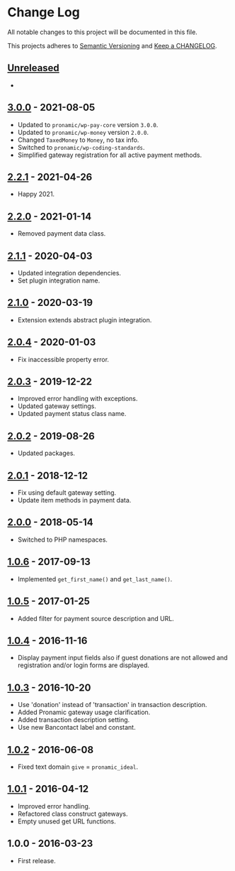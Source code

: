 # Change Log

All notable changes to this project will be documented in this file.

This projects adheres to [Semantic Versioning](http://semver.org/) and [Keep a CHANGELOG](http://keepachangelog.com/).

## [Unreleased][unreleased]
-

## [3.0.0] - 2021-08-05
- Updated to `pronamic/wp-pay-core`  version `3.0.0`.
- Updated to `pronamic/wp-money`  version `2.0.0`.
- Changed `TaxedMoney` to `Money`, no tax info.
- Switched to `pronamic/wp-coding-standards`.
- Simplified gateway registration for all active payment methods.

## [2.2.1] - 2021-04-26
- Happy 2021.

## [2.2.0] - 2021-01-14
- Removed payment data class.

## [2.1.1] - 2020-04-03
- Updated integration dependencies.
- Set plugin integration name.

## [2.1.0] - 2020-03-19
- Extension extends abstract plugin integration.

## [2.0.4] - 2020-01-03
- Fix inaccessible property error.

## [2.0.3] - 2019-12-22
- Improved error handling with exceptions.
- Updated gateway settings.
- Updated payment status class name.

## [2.0.2] - 2019-08-26
- Updated packages.

## [2.0.1] - 2018-12-12
- Fix using default gateway setting.
- Update item methods in payment data.

## [2.0.0] - 2018-05-14
- Switched to PHP namespaces.

## [1.0.6] - 2017-09-13
- Implemented `get_first_name()` and `get_last_name()`.

## [1.0.5] - 2017-01-25
- Added filter for payment source description and URL.

## [1.0.4] - 2016-11-16
- Display payment input fields also if guest donations are not allowed and registration and/or login forms are displayed.

## [1.0.3] - 2016-10-20
- Use 'donation' instead of 'transaction' in transaction description.
- Added Pronamic gateway usage clarification.
- Added transaction description setting.
- Use new Bancontact label and constant.

## [1.0.2] - 2016-06-08
- Fixed text domain `give` = `pronamic_ideal`.

## [1.0.1] - 2016-04-12
- Improved error handling.
- Refactored class construct gateways.
- Empty unused get URL functions.

## 1.0.0 - 2016-03-23
- First release.

[unreleased]: https://github.com/wp-pay-extensions/give/compare/3.0.0...HEAD
[3.0.0]: https://github.com/wp-pay-extensions/give/compare/2.2.1...3.0.0
[2.2.1]: https://github.com/wp-pay-extensions/give/compare/2.2.0...2.2.1
[2.2.0]: https://github.com/wp-pay-extensions/give/compare/2.1.1...2.2.0
[2.1.1]: https://github.com/wp-pay-extensions/give/compare/2.1.0...2.1.1
[2.1.0]: https://github.com/wp-pay-extensions/give/compare/2.0.4...2.1.0
[2.0.4]: https://github.com/wp-pay-extensions/give/compare/2.0.3...2.0.4
[2.0.3]: https://github.com/wp-pay-extensions/give/compare/2.0.2...2.0.3
[2.0.2]: https://github.com/wp-pay-extensions/give/compare/2.0.1...2.0.2
[2.0.1]: https://github.com/wp-pay-extensions/give/compare/2.0.0...2.0.1
[2.0.0]: https://github.com/wp-pay-extensions/give/compare/1.0.6...2.0.0
[1.0.6]: https://github.com/wp-pay-extensions/give/compare/1.0.5...1.0.6
[1.0.5]: https://github.com/wp-pay-extensions/give/compare/1.0.4...1.0.5
[1.0.4]: https://github.com/wp-pay-extensions/give/compare/1.0.3...1.0.4
[1.0.3]: https://github.com/wp-pay-extensions/give/compare/1.0.2...1.0.3
[1.0.2]: https://github.com/wp-pay-extensions/give/compare/1.0.1...1.0.2
[1.0.1]: https://github.com/wp-pay-extensions/give/compare/1.0.0...1.0.1
